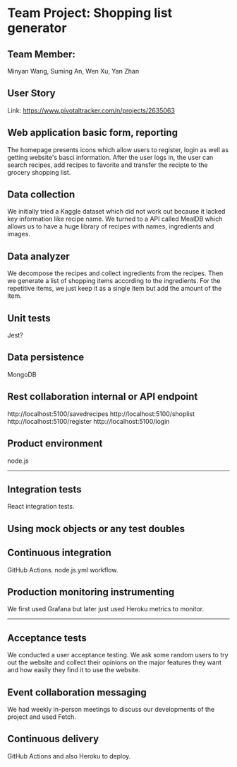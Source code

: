 # Team Project: Shopping list generator

## Team Member:

Minyan Wang, Suming An, Wen Xu, Yan Zhan

## User Story

Link:  https://www.pivotaltracker.com/n/projects/2635063 

## Web application basic form, reporting
The homepage presents icons which allow users to register, login as well as getting website's basci information.
After the user logs in, the user can search recipes, add recipes to favorite and transfer the recipte to the grocery shopping list.

## Data collection
We initially tried a Kaggle dataset which did not work out because it lacked key information like recipe name. We turned to a API called MealDB which allows us to have a 
huge library of recipes with names, ingredients and images.
 
## Data analyzer
We decompose the recipes and collect ingredients from the recipes.
Then we generate a list of shopping items according to the ingredients.
For the repetitive items, we just keep it as a single item but add the amount of the item.

## Unit tests
Jest?

## Data persistence
MongoDB

## Rest collaboration internal or API endpoint
http://localhost:5100/savedrecipes
http://localhost:5100/shoplist
http://localhost:5100/register
http://localhost:5100/login

## Product environment
node.js

---

## Integration tests
React integration tests.

## Using mock objects or any test doubles

## Continuous integration
GitHub Actions. node.js.yml workflow.

## Production monitoring instrumenting
We first used Grafana but later just used Heroku metrics to monitor.

---

## Acceptance tests
We conducted a user acceptance testing.
We ask some random users to try out the website and collect their opinions on 
the major features they want and how easily they find it to use the website.

## Event collaboration messaging
We had weekly in-person meetings to discuss our developments of the project and used Fetch.

## Continuous delivery
GitHub Actions and also Heroku to deploy.


